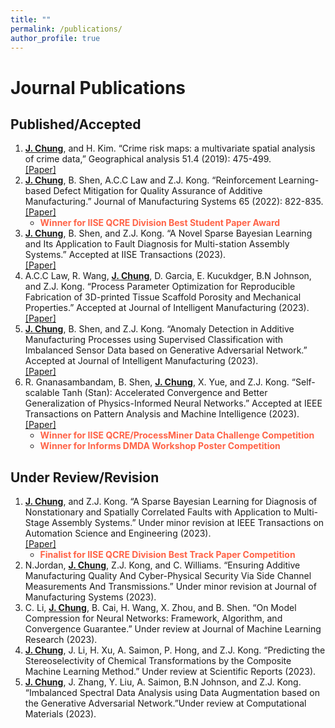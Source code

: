 ```yaml
---
title: ""
permalink: /publications/
author_profile: true
---
```

# Journal Publications 

## Published/Accepted 
1. <b><ins>J. Chung</ins></b>, and H. Kim.  “Crime risk maps: a multivariate spatial analysis of crime data,” Geographical analysis 51.4 (2019): 475-499. <br>[[Paper]](https://onlinelibrary.wiley.com/doi/full/10.1111/gean.12182) 
2. <b><ins>J. Chung</ins></b>, B. Shen, A.C.C Law and Z.J. Kong. “Reinforcement Learning-based Defect Mitigation for
Quality Assurance of Additive Manufacturing.” Journal of Manufacturing Systems 65 (2022): 822-835.
<br>[[Paper]](https://doi.org/10.1016/j.jmsy.2022.11.008) 
    * <span style="color: Tomato"> **Winner for IISE QCRE Division Best Student Paper Award**  </span>  
3. <b><ins>J. Chung</ins></b>, B. Shen, and Z.J. Kong. “A Novel Sparse Bayesian Learning and Its Application to Fault
Diagnosis for Multi-station Assembly Systems.” Accepted at IISE Transactions (2023).  <br>[[Paper]](https://doi.org/10.1080/24725854.2023.2199813) 
4. A.C.C Law, R. Wang, <b><ins>J. Chung</ins></b>, D. Garcia, E. Kucukdger, B.N Johnson, and Z.J. Kong. “Process Parameter Optimization for Reproducible Fabrication of 3D-printed Tissue Scaffold Porosity and Mechanical Properties.” Accepted at Journal of Intelligent Manufacturing (2023). <br>[[Paper]](https://doi.org/10.1007/s10845-023-02141-0) 
5. <b><ins>J. Chung</ins></b>, B. Shen, and Z.J. Kong. “Anomaly Detection in Additive Manufacturing Processes using Supervised Classification with Imbalanced Sensor Data based on Generative Adversarial Network.” Accepted at Journal of Intelligent Manufacturing (2023). <br>[[Paper]](https://link.springer.com/article/10.1007/s10845-023-02163-8)
6. R. Gnanasambandam, B. Shen, <b><ins>J. Chung</ins></b>, X. Yue, and Z.J. Kong. “Self-scalable Tanh (Stan): Accelerated
Convergence and Better Generalization of Physics-Informed Neural Networks.” Accepted at IEEE Transactions on Pattern Analysis and Machine Intelligence (2023). <br>[[Paper]](https://doi.org/10.1109/TPAMI.2023.3307688)
    * <span style="color: Tomato"> **Winner for IISE QCRE/ProcessMiner Data Challenge Competition**  </span> 
    * <span style="color: Tomato"> **Winner for Informs DMDA Workshop Poster Competition**  </span> 

## Under Review/Revision
1. <b><ins>J. Chung</ins></b>, and Z.J. Kong. “A Sparse Bayesian Learning for Diagnosis of Nonstationary and Spatially Correlated Faults with Application to Multi-Stage Assembly Systems.” Under minor revision at IEEE Transactions on Automation Science and Engineering (2023). <br>[[Paper]](https://arxiv.org/abs/2310.16058) 
   * <span style="color: Tomato"> **Finalist for IISE QCRE Division Best Track Paper Competition**  </span>
2. N.Jordan, <b><ins>J. Chung</ins></b>, Z.J. Kong, and C. Williams. “Ensuring Additive Manufacturing Quality And Cyber-Physical Security Via Side Channel Measurements And Transmissions.” Under minor revision at Journal of Manufacturing Systems (2023).
3. C. Li, <b><ins>J. Chung</ins></b>, B. Cai, H. Wang, X. Zhou, and B. Shen. “On Model Compression for Neural Networks:
Framework, Algorithm, and Convergence Guarantee.” Under review at Journal of Machine Learning
Research (2023).
4. <b><ins>J. Chung</ins></b>, J. Li, H. Xu, A. Saimon, P. Hong, and Z.J. Kong.	“Predicting the Stereoselectivity of Chemical
Transformations by the Composite Machine Learning Method.”  Under review at Scientific Reports  (2023).     
5. <b><ins>J. Chung</ins></b>, J. Zhang, Y. Liu, A. Saimon, B.N Johnson, and Z.J. Kong. “Imbalanced Spectral Data Analysis
using Data Augmentation based on the Generative Adversarial Network.”Under review at Computational
Materials (2023).


